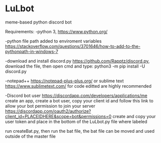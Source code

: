 # LuLbot
meme-based python discord bot

Requirements:
-python 3, https://www.python.org/

-python file path added to enviroment variables https://stackoverflow.com/questions/3701646/how-to-add-to-the-pythonpath-in-windows-7

-download and install discord.py https://github.com/Rapptz/discord.py, download the file, then open cmd and type: python3 -m pip install -U discord.py

-notepad++ https://notepad-plus-plus.org/ or sublime text https://www.sublimetext.com/ for code editted are highly recommended

-Discord bot user https://discordapp.com/developers/applications/me
create an app, create a bot user, copy your client id and follow this link to allow your bot permission to join your server https://discordapp.com/oauth2/authorize?client_id=PLACEIDHERE&scope=bot&permissions=0
create and copy your user token and place in the bottom of the LuLbot.py file where labeled

run createBat.py, then run the bat file, the bat file can be moved and used outside of the master file
